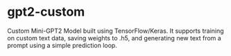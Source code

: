 # gpt2-custom
Custom Mini-GPT2 Model built using TensorFlow/Keras. It supports training on custom text data, saving weights to .h5, and generating new text from a prompt using a simple prediction loop.
